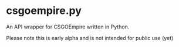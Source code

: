 # csgoempire.py
An API wrapper for CSGOEmpire written in Python.


Please note this is early alpha and is not intended for public use (yet)

